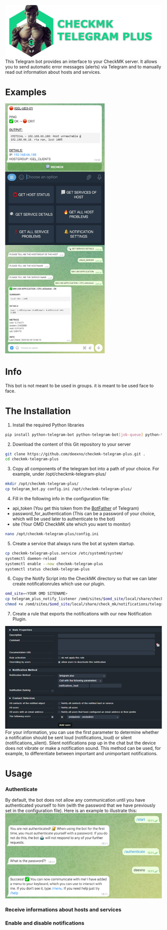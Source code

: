 <img src="src/checkmk-telegram-bot-banner.png" alt="Telegram Bot" height="auto" />
This Telegram bot provides an interface to your CheckMK server. It allows you to send automatic error messages (alerts) via Telegram and to manually read out information about hosts and services.

# Examples
<img src="src/Screenshot_01.png" alt="Telegram Bot" height="auto" width="320" align="left" />
<img src="src/Screenshot_02.jfif" alt="Telegram Bot" height="auto" width="320" align="left" />
<img src="src/Screenshot_03.png" alt="Telegram Bot" height="auto" width="320" />

# Info
This bot is not meant to be used in groups. it is meant to be used face to face. 

# The Installation
1. Install the required Python libraries
```bash
pip install python-telegram-bot python-telegram-bot[job-queue] python-telegram-bot[callback-data] watchdog
```

2. Download the content of this Git repository to your server
```bash
git clone https://github.com/deexno/checkmk-telegram-plus.git .
cd checkmk-telegram-plus
```

3. Copy all components of the telegram bot into a path of your choice. For example, under /opt/checkmk-telegram-plus/
```bash
mkdir /opt/checkmk-telegram-plus/
cp telegram_bot.py config.ini /opt/checkmk-telegram-plus/
```

4. Fill in the following info in the configuration file: 
- api_token (You get this token from the <a href="https://www.siteguarding.com/en/how-to-get-telegram-bot-api-token">BotFather</a> of Telegram)
- password_for_authentication (This can be a password of your choice, which will be used later to authenticate to the bot)
- site (Your OMD CheckMK site which you want to monitor)

```bash
nano /opt/checkmk-telegram-plus/config.ini
```

5. Create a service that always runs the bot at system startup.
```bash
cp checkmk-telegram-plus.service /etc/systemd/system/
systemctl daemon-reload
systemctl enable --now checkmk-telegram-plus
systemctl status checkmk-telegram-plus
```

6. Copy the Notify Script into the CheckMK directory so that we can later create notificationrules which use our plugin.
```bash
omd_site=<YOUR OMD SITENAME>
cp telegram_plus_notify_listener /omd/sites/$omd_site/local/share/check_mk/notifications/
chmod +x /omd/sites/$omd_site/local/share/check_mk/notifications/telegram_plus_notify_listener
```

7. Create a rule that exports the notifications with our new Notification Plugin.
<img src="src/Screenshot_04.png" alt="Telegram Bot" height="auto" width="700" />
For your information, you can use the first parameter to determine whether a notification should be sent loud (notifications_loud) or silent (notifications_silent). Silent notifications pop up in the chat but the device does not vibrate or make a notification sound. This method can be used, for example, to differentiate between important and unimportant notifications.

# Usage
### Authenticate
By default, the bot does not allow any communication until you have authenticated yourself to him (with the password that we have previously set in the configuration file). Here is an example to illustrate this:
<img src="src/Screenshot_05.png" alt="Telegram Bot" height="auto" width="600" />

### Receive informations about hosts and services 

### Enable and disable notifications
